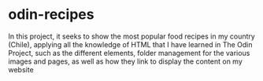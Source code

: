 # odin-recipes

In this project, it seeks to show the most popular food recipes in my country (Chile), applying all the knowledge of HTML that I have learned in The Odin Project, such as the different elements, folder management for the various images and pages, as well as how they link to display the content on my website
